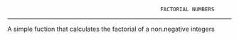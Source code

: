                                                     FACTORIAL NUMBERS
-----------------------------------------------------------------------------------------------------------------------

A simple fuction that calculates the factorial of a non.negative integers
